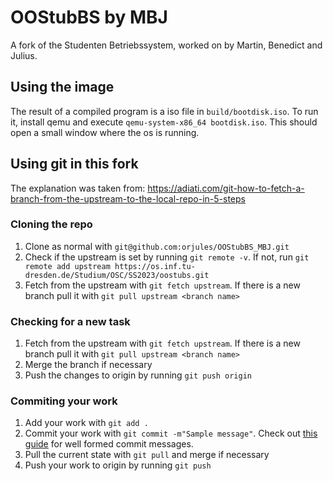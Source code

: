 # OOStubBS by MBJ

A fork of the Studenten Betriebssystem, worked on by Martin, Benedict and Julius.


## Using the image

The result of a compiled program is a iso file in `build/bootdisk.iso`.
To run it, install qemu and execute `qemu-system-x86_64 bootdisk.iso`.
This should open a small window where the os is running.


## Using git in this fork

The explanation was taken from: https://adiati.com/git-how-to-fetch-a-branch-from-the-upstream-to-the-local-repo-in-5-steps

### Cloning the repo

1. Clone as normal with `git@github.com:orjules/OOStubBS_MBJ.git`
2. Check if the upstream is set by running `git remote -v`. If not, run `git remote add upstream https://os.inf.tu-dresden.de/Studium/OSC/SS2023/oostubs.git`
3. Fetch from the upstream with `git fetch upstream`. If there is a new branch pull it with `git pull upstream <branch name>`

### Checking for a new task
1. Fetch from the upstream with `git fetch upstream`. If there is a new branch pull it with `git pull upstream <branch name>`
2. Merge the branch if necessary
3. Push the changes to origin by running `git push origin`

### Commiting your work
1. Add your work with `git add .`
2. Commit your work with `git commit -m"Sample message"`. Check out [this guide](https://gist.github.com/luismts/495d982e8c5b1a0ced4a57cf3d93cf60#write-good-commit-messages) for well formed commit messages.
3. Pull the current state with `git pull` and merge if necessary
4. Push your work to origin by running `git push`
